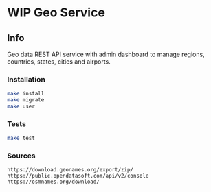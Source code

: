 # WIP Geo Service

## Info

Geo data REST API service with admin dashboard to manage regions, countries, states, cities and airports.

### Installation
```bash
make install
make migrate
make user
```

### Tests
```bash
make test
```

### Sources
```
https://download.geonames.org/export/zip/
https://public.opendatasoft.com/api/v2/console
https://osmnames.org/download/
```